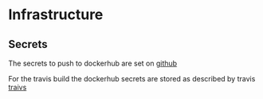 # Infrastructure

## Secrets
The secrets to push to dockerhub are set on [github](https://github.com/nliechti/tbz_hf_va/settings/secrets)

For the travis build the dockerhub secrets are stored as described by travis [traivs](https://docs.travis-ci.com/user/environment-variables#encrypting-environment-variables)
